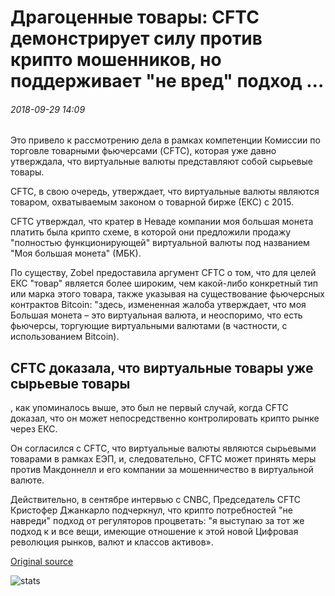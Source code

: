 # Драгоценные товары: CFTC демонстрирует силу против крипто мошенников, но поддерживает "не вред" подход ...

###### 2018-09-29 14:09

Это привело к рассмотрению дела в рамках компетенции Комиссии по торговле товарными фьючерсами (CFTC), которая уже давно утверждала, что виртуальные валюты представляют собой сырьевые товары.

CFTC, в свою очередь, утверждает, что виртуальные валюты являются товаром, охватываемым законом о товарной бирже (ЕКС) с 2015.

CFTC утверждал, что кратер в Неваде компании моя большая монета платить была крипто схеме, в которой они предложили продажу "полностью функционирующей" виртуальной валюты под названием "Моя большая монета" (МБК).

По существу, Zobel предоставила аргумент CFTC о том, что для целей ЕКС "товар" является более широким, чем какой-либо конкретный тип или марка этого товара, также указывая на существование фьючерсных контрактов Bitcoin: "здесь, измененная жалоба утверждает, что моя Большая монета – это виртуальная валюта, и неоспоримо, что есть фьючерсы, торгующие виртуальными валютами (в частности, с использованием Bitcoin).

## CFTC доказала, что виртуальные товары уже сырьевые товары

, как упоминалось выше, это был не первый случай, когда CFTC доказал, что он может непосредственно контролировать крипто рынке через ЕКС.

Он согласился с CFTC, что виртуальные валюты являются сырьевыми товарами в рамках ЕЭП, и, следовательно, CFTC может принять меры против Макдоннелл и его компании за мошенничество в виртуальной валюте.

Действительно, в сентябре интервью с CNBC, Председатель CFTC Кристофер Джанкарло подчеркнул, что крипто потребностей "не навреди" подход от регуляторов процветать: "я выступаю за тот же подход к и все вещи, имеющие отношение к этой новой Цифровая революция рынков, валют и классов активов».

[Original source](https://cointelegraph.com/news/precious-commodities-cftc-shows-force-against-crypto-scammers-but-maintains-do-no-harm-approach)

![stats](https://c.statcounter.com/11760860/0/a89fa40b/1/ "stats")